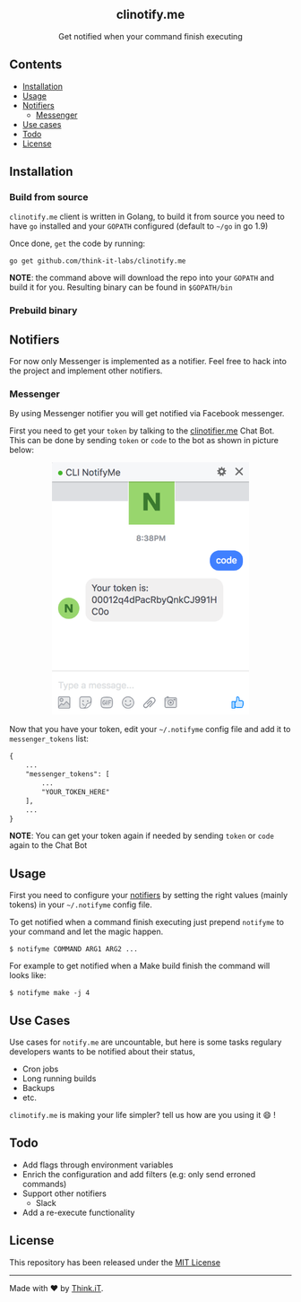 <div align="center">
    <h2>clinotify.me</h2>
    <p align="center">
        <p>Get notified when your command finish executing</p>
    </p>
</div>



## Contents

* [Installation](#installation)
* [Usage](#usage)
* [Notifiers](#notifiers)
    * [Messenger](#messenger)
* [Use cases](#use-cases)
* [Todo](#todo)
* [License](#license)

## Installation

### Build from source

`clinotify.me` client is written in Golang, to build it from source you need to have `go` installed and your `GOPATH` configured (default to `~/go` in go 1.9)

Once done, `get` the code by running:
```shell
go get github.com/think-it-labs/clinotify.me
```

**NOTE**: the command above will download the repo into your `GOPATH` and build it for you. Resulting binary can be found in `$GOPATH/bin`
### Prebuild binary

## Notifiers
For now only Messenger is implemented as a notifier. Feel free to hack into the project  and implement other notifiers.
### Messenger
By using Messenger notifier you will get notified via Facebook messenger.

First you need to get your `token` by talking to the [clinotifier.me](https://www.facebook.com/clinotify.me/) Chat Bot. This can be done by sending `token` or `code` to the bot as shown in picture below:
<p align="center">
    <img height=450 src=".github/MessengerCode.png">
</p>

Now that you have your token, edit your `~/.notifyme` config file and add it to `messenger_tokens` list:

```
{
    ...
    "messenger_tokens": [
        ...
        "YOUR_TOKEN_HERE"
    ],
    ...
}
```

**NOTE**: You can get your token again if needed by sending `token` or `code` again to the Chat Bot

## Usage

First you need to configure your [notifiers](#notifiers) by setting the right values (mainly tokens) in your `~/.notifyme` config file.

To get notified when a command finish executing just prepend `notifyme` to your command and let the magic happen.
```
$ notifyme COMMAND ARG1 ARG2 ...
```

For example to get notified when a Make build finish the command will looks like:

```
$ notifyme make -j 4
```
## Use Cases
Use cases for `notify.me` are uncountable, but here is some tasks regulary developers wants to be notified about their status, 

- Cron jobs
- Long running builds
- Backups
- etc.

`climotify.me` is making your life simpler? tell us how are you using it :smile: !

## Todo

- Add flags through environment variables
- Enrich the configuration and add filters (e.g: only send erroned commands)
- Support other notifiers
    - Slack
- Add a re-execute functionality

## License

This repository has been released under the [MIT License](LICENSE)

------------------
Made with ♥ by [Think.iT](http://www.think-it.io/).